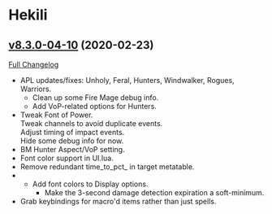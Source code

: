 # Hekili

## [v8.3.0-04-10](https://github.com/Hekili/hekili/tree/v8.3.0-04-10) (2020-02-23)
[Full Changelog](https://github.com/Hekili/hekili/compare/v8.3.0-04-09...v8.3.0-04-10)

- APL updates/fixes:  Unholy, Feral, Hunters, Windwalker, Rogues, Warriors.  
    - Clean up some Fire Mage debug info.  
    - Add VoP-related options for Hunters.  
- Tweak Font of Power.  
    Tweak channels to avoid duplicate events.  
    Adjust timing of impact events.  
    Hide some debug info for now.  
- BM Hunter Aspect/VoP setting.  
- Font color support in UI.lua.  
- Remove redundant time\_to\_pct_ in target metatable.  
- - Add font colors to Display options.  
    - Make the 3-second damage detection expiration a soft-minimum.  
- Grab keybindings for macro'd items rather than just spells.  
